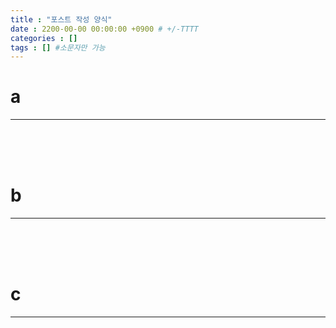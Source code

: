 ```yaml
---
title : "포스트 작성 양식"
date : 2200-00-00 00:00:00 +0900 # +/-TTTT
categories : []
tags : [] #소문자만 가능
---
```


# **a**
---



<br><br><br>

# **b**
---



<br><br><br>

# **c**
---


